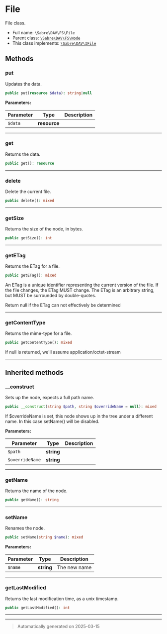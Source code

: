 
# File

File class.



* Full name: `\Sabre\DAV\FS\File`
* Parent class: [`\Sabre\DAV\FS\Node`](./Node.md)
* This class implements:
[`\Sabre\DAV\IFile`](../IFile.md)




## Methods


### put

Updates the data.

```php
public put(resource $data): string|null
```








**Parameters:**

| Parameter | Type | Description |
|-----------|------|-------------|
| `$data` | **resource** |  |





***

### get

Returns the data.

```php
public get(): resource
```












***

### delete

Delete the current file.

```php
public delete(): mixed
```












***

### getSize

Returns the size of the node, in bytes.

```php
public getSize(): int
```












***

### getETag

Returns the ETag for a file.

```php
public getETag(): mixed
```

An ETag is a unique identifier representing the current version of the file. If the file changes, the ETag MUST change.
The ETag is an arbitrary string, but MUST be surrounded by double-quotes.

Return null if the ETag can not effectively be determined










***

### getContentType

Returns the mime-type for a file.

```php
public getContentType(): mixed
```

If null is returned, we'll assume application/octet-stream










***


## Inherited methods


### __construct

Sets up the node, expects a full path name.

```php
public __construct(string $path, string $overrideName = null): mixed
```

If $overrideName is set, this node shows up in the tree under a
different name. In this case setName() will be disabled.






**Parameters:**

| Parameter | Type | Description |
|-----------|------|-------------|
| `$path` | **string** |  |
| `$overrideName` | **string** |  |





***

### getName

Returns the name of the node.

```php
public getName(): string
```












***

### setName

Renames the node.

```php
public setName(string $name): mixed
```








**Parameters:**

| Parameter | Type | Description |
|-----------|------|-------------|
| `$name` | **string** | The new name |





***

### getLastModified

Returns the last modification time, as a unix timestamp.

```php
public getLastModified(): int
```












***


***
> Automatically generated on 2025-03-15
